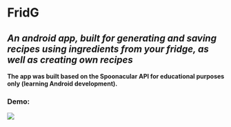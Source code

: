 # FridG
## **_An android app, built for generating and saving recipes using ingredients from your fridge, as well as creating own recipes_**
**The app was built based on the Spoonacular API for educational purposes only (learning Android development).**
<br />

### Demo:
![](demo.gif)
